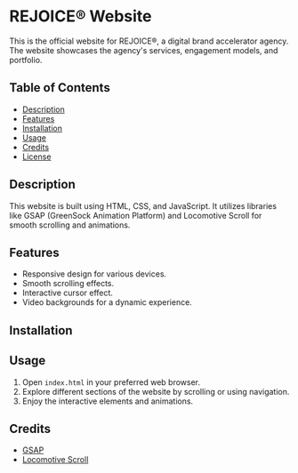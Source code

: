 # REJOICE® Website

This is the official website for REJOICE®, a digital brand accelerator agency. The website showcases the agency's services, engagement models, and portfolio.

## Table of Contents

- [Description](#description)
- [Features](#features)
- [Installation](#installation)
- [Usage](#usage)
- [Credits](#credits)
- [License](#license)

## Description

This website is built using HTML, CSS, and JavaScript. It utilizes libraries like GSAP (GreenSock Animation Platform) and Locomotive Scroll for smooth scrolling and animations.

## Features

- Responsive design for various devices.
- Smooth scrolling effects.
- Interactive cursor effect.
- Video backgrounds for a dynamic experience.

## Installation

## Usage

1. Open `index.html` in your preferred web browser.
2. Explore different sections of the website by scrolling or using navigation.
3. Enjoy the interactive elements and animations.

## Credits

- [GSAP](https://greensock.com/gsap/)
- [Locomotive Scroll](https://github.com/locomotivemtl/locomotive-scroll)





